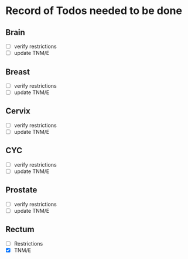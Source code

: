 # Record of Todos needed to be done

## Brain

- [ ] verify restrictions
- [ ] update TNM/E

## Breast

- [ ] verify restrictions
- [ ] update TNM/E

## Cervix

- [ ] verify restrictions
- [ ] update TNM/E

## CYC

- [ ] verify restrictions
- [ ] update TNM/E

## Prostate

- [ ] verify restrictions
- [ ] update TNM/E

## Rectum

- [ ] Restrictions
- [x] TNM/E
